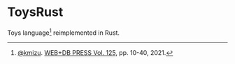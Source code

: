 # ToysRust

Toys language[^web-db-press-vol-125] reimplemented in Rust.

[^web-db-press-vol-125]: [@kmizu](https://github.com/kmizu). [WEB+DB PRESS Vol. 125](https://gihyo.jp/magazine/wdpress/archive/2021/vol125), pp. 10-40, 2021.
